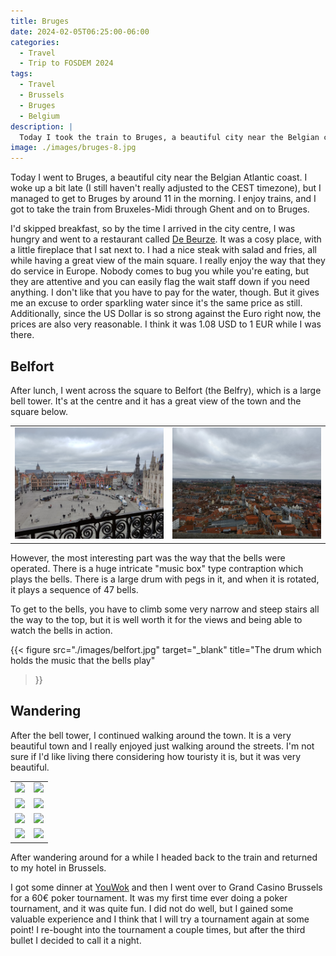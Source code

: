 ```yaml
---
title: Bruges
date: 2024-02-05T06:25:00-06:00
categories:
  - Travel
  - Trip to FOSDEM 2024
tags:
  - Travel
  - Brussels
  - Bruges
  - Belgium
description: |
  Today I took the train to Bruges, a beautiful city near the Belgian coast.
image: ./images/bruges-8.jpg
---
```


Today I went to Bruges, a beautiful city near the Belgian Atlantic coast. I woke
up a bit late (I still haven't really adjusted to the CEST timezone), but I
managed to get to Bruges by around 11 in the morning. I enjoy trains, and I got
to take the train from Bruxeles-Midi through Ghent and on to Bruges.

I'd skipped breakfast, so by the time I arrived in the city centre, I was hungry
and went to a restaurant called
[De Beurze](https://maps.app.goo.gl/Xsqv4zeMx45H98bj8). It was a cosy place,
with a little fireplace that I sat next to. I had a nice steak with salad and
fries, all while having a great view of the main square. I really enjoy the way
that they do service in Europe. Nobody comes to bug you while you're eating, but
they are attentive and you can easily flag the wait staff down if you need
anything. I don't like that you have to pay for the water, though. But it gives
me an excuse to order sparkling water since it's the same price as still.
Additionally, since the US Dollar is so strong against the Euro right now, the
prices are also very reasonable. I think it was 1.08 USD to 1 EUR while I was
there.

## Belfort

After lunch, I went across the square to Belfort (the Belfry), which is a large
bell tower. It's at the centre and it has a great view of the town and the
square below.

<table class="gallery">
  <tr>
    <td>
      <a href="./images/bell-tower-1.jpg" target="_blank">
        <img src="./images/bell-tower-1.jpg" />
      </a>
    </td>
    <td>
      <a href="./images/bell-tower-2.jpg" target="_blank">
        <img src="./images/bell-tower-2.jpg" />
      </a>
    </td>
  </tr>
</table>

However, the most interesting part was the way that the bells were operated.
There is a huge intricate "music box" type contraption which plays the bells.
There is a large drum with pegs in it, and when it is rotated, it plays a
sequence of 47 bells.

To get to the bells, you have to climb some very narrow and steep stairs all the
way to the top, but it is well worth it for the views and being able to watch
the bells in action.

{{<
  figure src="./images/belfort.jpg"
  target="_blank"
  title="The drum which holds the music that the bells play"
>}}

## Wandering

After the bell tower, I continued walking around the town. It is a very
beautiful town and I really enjoyed just walking around the streets. I'm not
sure if I'd like living there considering how touristy it is, but it was very
beautiful.

<table class="gallery">
  <tr>
    <td>
      <a href="./images/bruges-1.jpg" target="_blank">
        <img src="./images/bruges-1.jpg" />
      </a>
    </td>
    <td>
      <a href="./images/bruges-2.jpg" target="_blank">
        <img src="./images/bruges-2.jpg" />
      </a>
    </td>
  </tr>
  <tr>
    <td>
      <a href="./images/bruges-3.jpg" target="_blank">
        <img src="./images/bruges-3.jpg" />
      </a>
    </td>
    <td>
      <a href="./images/bruges-4.jpg" target="_blank">
        <img src="./images/bruges-4.jpg" />
      </a>
    </td>
  </tr>
  <tr>
    <td>
      <a href="./images/bruges-5.jpg" target="_blank">
        <img src="./images/bruges-5.jpg" />
      </a>
    </td>
    <td>
      <a href="./images/bruges-6.jpg" target="_blank">
        <img src="./images/bruges-6.jpg" />
      </a>
    </td>
  </tr>
  <tr>
    <td>
      <a href="./images/bruges-7.jpg" target="_blank">
        <img src="./images/bruges-7.jpg" />
      </a>
    </td>
    <td>
      <a href="./images/bruges-8.jpg" target="_blank">
        <img src="./images/bruges-8.jpg" />
      </a>
    </td>
  </tr>
</table>

After wandering around for a while I headed back to the train and returned to my
hotel in Brussels.

I got some dinner at [YouWok](https://maps.app.goo.gl/D8t9wgdX43BUrB9z7) and
then I went over to Grand Casino Brussels for a 60€ poker tournament. It was my
first time ever doing a poker tournament, and it was quite fun. I did not do
well, but I gained some valuable experience and I think that I will try a
tournament again at some point! I re-bought into the tournament a couple times,
but after the third bullet I decided to call it a night.
